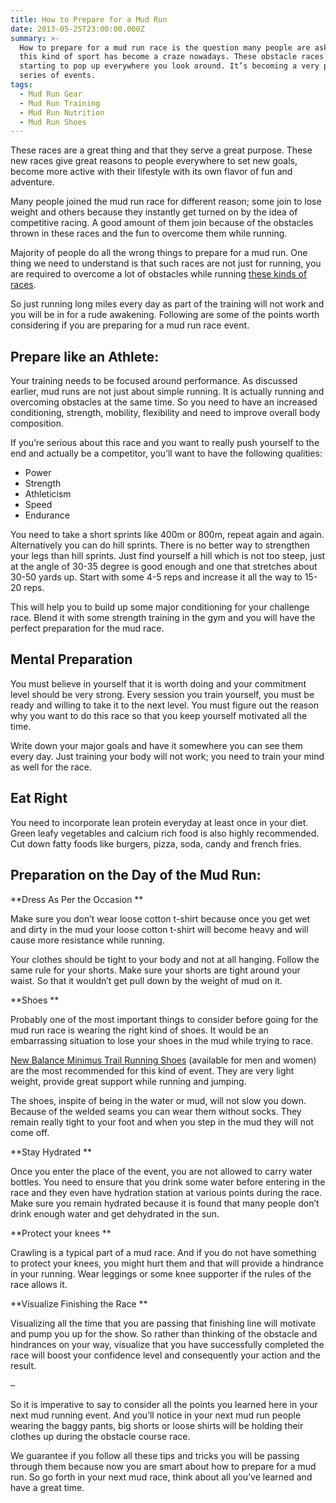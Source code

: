 ```yaml
---
title: How to Prepare for a Mud Run
date: 2013-05-25T23:00:00.000Z
summary: >-
  How to prepare for a mud run race is the question many people are asking as
  this kind of sport has become a craze nowadays. These obstacle races have been
  starting to pop up everywhere you look around. It’s becoming a very popular
  series of events.
tags:
  - Mud Run Gear
  - Mud Run Training
  - Mud Run Nutrition
  - Mud Run Shoes
---
```

These races are a great thing and that they serve a great purpose. These new races give great reasons to people everywhere to set new goals, become more active with their lifestyle with its own flavor of fun and adventure.

Many people joined the mud run race for different reason; some join to lose weight and others because they instantly get turned on by the idea of competitive racing. A good amount of them join because of the obstacles thrown in these races and the fun to overcome them while running.

Majority of people do all the wrong things to prepare for a mud run. One thing we need to understand is that such races are not just for running, you are required to overcome a lot of obstacles while running [these kinds of races](http://mudruntips.com/what-is-a-mud-run/).

So just running long miles every day as part of the training will not work and you will be in for a rude awakening. Following are some of the points worth considering if you are preparing for a mud run race event.

## Prepare like an Athlete:

Your training needs to be focused around performance. As discussed earlier, mud runs are not just about simple running. It is actually running and overcoming obstacles at the same time. So you need to have an increased conditioning, strength, mobility, flexibility and need to improve overall body composition.

If you’re serious about this race and you want to really push yourself to the end and actually be a competitor, you’ll want to have the following qualities:

* Power
* Strength
* Athleticism
* Speed
* Endurance

You need to take a short sprints like 400m or 800m, repeat again and again. Alternatively you can do hill sprints. There is no better way to strengthen your legs than hill sprints. Just find yourself a hill which is not too steep, just at the angle of 30-35 degree is good enough and one that stretches about 30-50 yards up. Start with some 4-5 reps and increase it all the way to 15-20 reps.

This will help you to build up some major conditioning for your challenge race. Blend it with some strength training in the gym and you will have the perfect preparation for the mud race.

## Mental Preparation

You must believe in yourself that it is worth doing and your commitment level should be very strong. Every session you train yourself, you must be ready and willing to take it to the next level. You must figure out the reason why you want to do this race so that you keep yourself motivated all the time.

Write down your major goals and have it somewhere you can see them every day. Just training your body will not work; you need to train your mind as well for the race.

## Eat Right

You need to incorporate lean protein everyday at least once in your diet. Green leafy vegetables and calcium rich food is also highly recommended. Cut down fatty foods like burgers, pizza, soda, candy and french fries.



## Preparation on the Day of the Mud Run:

**Dress As Per the Occasion**

Make sure you don’t wear loose cotton t-shirt because once you get wet and dirty in the mud your loose cotton t-shirt will become heavy and will cause more resistance while running.

Your clothes should be tight to your body and not at all hanging. Follow the same rule for your shorts. Make sure your shorts are tight around your waist. So that it wouldn’t get pull down by the weight of mud on it.

**Shoes**

Probably one of the most important things to consider before going for the mud run race is wearing the right kind of shoes. It would be an embarrassing situation to lose your shoes in the mud while trying to race.

[New Balance Minimus Trail Running Shoes](http://amzn.to/2bCDvjF) (available for men and women) are the most recommended for this kind of event. They are very light weight, provide great support while running and jumping. 

The shoes, inspite of being in the water or mud, will not slow you down. Because of the welded seams you can wear them without socks. They remain really tight to your foot and when you step in the mud they will not come off.

**Stay Hydrated**

Once you enter the place of the event, you are not allowed to carry water bottles. You need to ensure that you drink some water before entering in the race and they even have hydration station at various points during the race. Make sure you remain hydrated because it is found that many people don’t drink enough water and get dehydrated in the sun.

**Protect your knees**

Crawling is a typical part of a mud race. And if you do not have something to protect your knees, you might hurt them and that will provide a hindrance in your running. Wear leggings or some knee supporter if the rules of the race allows it.

**Visualize Finishing the Race**

Visualizing all the time that you are passing that finishing line will motivate and pump you up for the show. So rather than thinking of the obstacle and hindrances on your way, visualize that you have successfully completed the race will boost your confidence level and consequently your action and the result.

–

So it is imperative to say to consider all the points you learned here in your next mud running event. And you’ll notice in your next mud run people wearing the baggy pants, big shorts or loose shirts will be holding their clothes up during the obstacle course race.

We guarantee if you follow all these tips and tricks you will be passing through them because now you are smart about how to prepare for a mud run. So go forth in your next mud race, think about all you’ve learned and have a great time.
